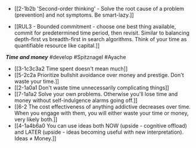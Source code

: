 - [[2-1b2b 'Second-order thinking' - Solve the root cause of a problem (prevention) and not symptoms. Be smart-lazy.]]

- [[RUL3 - Bounded commitment - choose one best thing available, commit for predetermined time period, then revisit. Similar to balancing depth-first vs breadth-first in search algorithms. Think of your time as quantifiable resource like capital.]]

***Time and money*** #develop #Spitznagel #Ayache 
- [[3-1c3c3a2 Time spent doesn't mean much]]
- [[5-2c2a Prioritize bullshit avoidance over money and prestige. Don't waste your time.]]
- [[2-1a0a1 Don't waste time unnecessarily complicating things]]
- [[7-1a1a2 Solve your own problems. Otherwise you'll lose time and money without self-indulgence alarms going off.]]
- [[6-2 The cost effectiveness of anything addictive decreases over time. When you engage with them, you will either waste your time or money, very likely both.]]
- [[4-1a4b6a0 You can use ideas both NOW (upside - cognitive offload) and LATER (upside - ideas becoming useful with new interpretation). Ideas ≠ Money.]]
